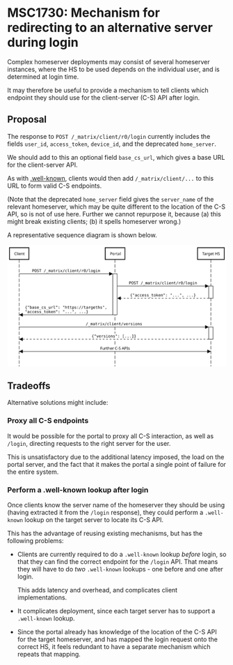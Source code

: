 # MSC1730: Mechanism for redirecting to an alternative server during login

Complex homeserver deployments may consist of several homeserver instances,
where the HS to be used depends on the individual user, and is determined at
login time.

It may therefore be useful to provide a mechanism to tell clients which
endpoint they should use for the client-server (C-S) API after login.

## Proposal

The response to `POST /_matrix/client/r0/login` currently includes the fields
`user_id`, `access_token`, `device_id`, and the deprecated `home_server`.

We should add to this an optional field `base_cs_url`, which gives a base URL
for the client-server API.

As with
[.well-known](https://matrix.org/docs/spec/client_server/r0.4.0.html#well-known-uri),
clients would then add `/_matrix/client/...` to this URL to form valid C-S
endpoints.

(Note that the deprecated `home_server` field gives the `server_name` of the
relevant homeserver, which may be quite different to the location of the C-S
API, so is not of use here. Further we cannot repurpose it, because (a) this
might break existing clients; (b) it spells homeserver wrong.)

A representative sequence diagram is shown below.

![Sequence diagram](images/1730-seq-diagram.svg)

## Tradeoffs

Alternative solutions might include:

### Proxy all C-S endpoints

It would be possible for the portal to proxy all C-S interaction, as well as
`/login`, directing requests to the right server for the user.

This is unsatisfactory due to the additional latency imposed, the load on the
portal server, and the fact that it makes the portal a single point of failure
for the entire system.

### Perform a .well-known lookup after login

Once clients know the server name of the homeserver they should be using
(having extracted it from the `/login` response), they could perform a
`.well-known` lookup on the target server to locate its C-S API.

This has the advantage of reusing existing mechanisms, but has the following
problems:

* Clients are currently required to do a `.well-known` lookup *before* login,
  so that they can find the correct endpoint for the `/login` API. That means
  they will have to do *two* `.well-known` lookups - one before and one after
  login.

  This adds latency and overhead, and complicates client implementations.

* It complicates deployment, since each target server has to support a
  `.well-known` lookup.

* Since the portal already has knowledge of the location of the C-S API for the
  target homeserver, and has mapped the login request onto the correct HS, it
  feels redundant to have a separate mechanism which repeats that mapping.
